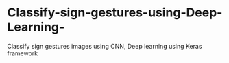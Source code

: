 # Classify-sign-gestures-using-Deep-Learning-
Classify sign gestures images using CNN, Deep learning using Keras framework
